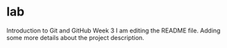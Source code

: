 # lab
Introduction to Git and GitHub Week 3
I am editing the README file. Adding some more details about the project description.
